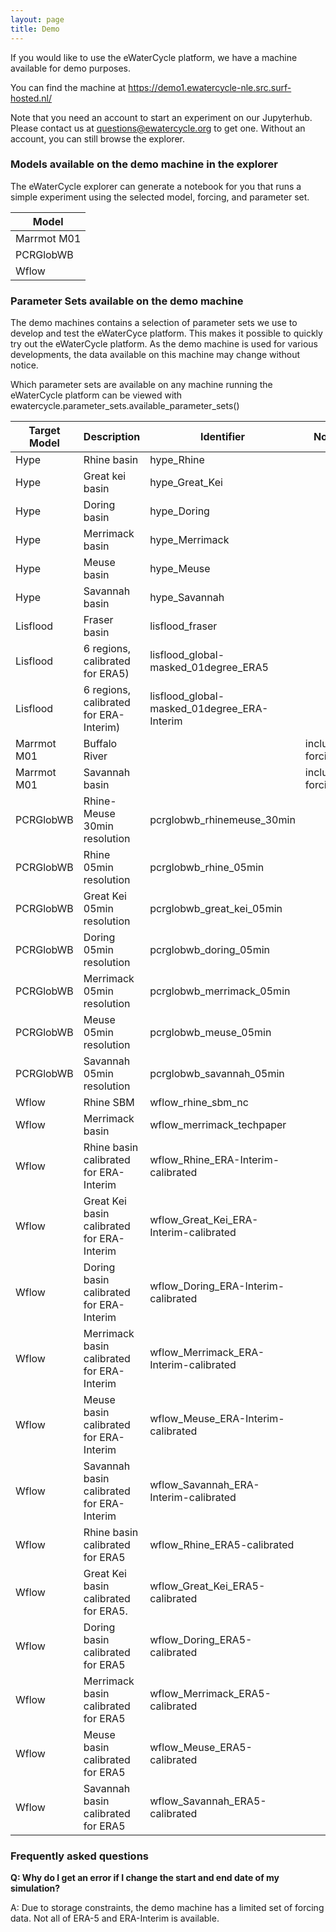 ```yaml
---
layout: page
title: Demo
---
```


If you would like to use the eWaterCycle platform, we have a machine available for demo purposes.

You can find the machine at https://demo1.ewatercycle-nle.src.surf-hosted.nl/

Note that you need an account to start an experiment on our Jupyterhub. Please contact us at questions@ewatercycle.org to get one. Without an account, you can still browse the explorer. 


### Models available on the demo machine in the explorer

The eWaterCycle explorer can generate a notebook for you that runs a simple experiment using the selected model, forcing, and parameter set.

| Model |
| ----- |
| Marrmot M01 |
| PCRGlobWB |
| Wflow |

### Parameter Sets available on the demo machine

The demo machines contains a selection of parameter sets we use to develop and test the eWaterCyce platform. This makes it possible to quickly try out the eWaterCycle platform. As the demo machine is used for various developments, the data available on this machine may change without notice.

Which parameter sets are available on any machine running the eWaterCycle platform can be viewed with ewatercycle.parameter_sets.available_parameter_sets()

| Target Model  | Description                                | Identifier                                  | Note |
| ------------- | ------------------------------------------ | ------------------------------------------- | ---- |
| Hype          | Rhine basin                                | hype_Rhine                                  |
| Hype          | Great kei basin                            | hype_Great_Kei                              |
| Hype          | Doring basin                               | hype_Doring                                 |
| Hype          | Merrimack basin                            | hype_Merrimack                              |
| Hype          | Meuse basin                                | hype_Meuse                                  |
| Hype          | Savannah basin                             | hype_Savannah                               |
| Lisflood      | Fraser basin                               | lisflood_fraser                             |
| Lisflood      | 6 regions, calibrated for ERA5)            | lisflood_global-masked_01degree_ERA5        |
| Lisflood      | 6 regions, calibrated for ERA-Interim)     | lisflood_global-masked_01degree_ERA-Interim |
| Marrmot M01   | Buffalo River                              |                                             | includes forcing |
| Marrmot M01   | Savannah basin                             |                                             | includes forcing |
| PCRGlobWB     | Rhine-Meuse 30min resolution               | pcrglobwb_rhinemeuse_30min                  |
| PCRGlobWB     | Rhine 05min resolution                     | pcrglobwb_rhine_05min                       |
| PCRGlobWB     | Great Kei 05min resolution                 | pcrglobwb_great_kei_05min                   |
| PCRGlobWB     | Doring 05min resolution                    | pcrglobwb_doring_05min                      |
| PCRGlobWB     | Merrimack 05min resolution                 | pcrglobwb_merrimack_05min                   |
| PCRGlobWB     | Meuse 05min resolution                     | pcrglobwb_meuse_05min                       |
| PCRGlobWB     | Savannah 05min resolution                  | pcrglobwb_savannah_05min                    |
| Wflow         | Rhine SBM                                  | wflow_rhine_sbm_nc                          |
| Wflow         | Merrimack basin                            | wflow_merrimack_techpaper                   |
| Wflow         | Rhine basin calibrated for ERA-Interim     | wflow_Rhine_ERA-Interim-calibrated          |
| Wflow         | Great Kei basin calibrated for ERA-Interim | wflow_Great_Kei_ERA-Interim-calibrated      |
| Wflow         | Doring basin calibrated for ERA-Interim    | wflow_Doring_ERA-Interim-calibrated         |
| Wflow         | Merrimack basin calibrated for ERA-Interim | wflow_Merrimack_ERA-Interim-calibrated      |
| Wflow         | Meuse basin calibrated for ERA-Interim     | wflow_Meuse_ERA-Interim-calibrated          |
| Wflow         | Savannah basin calibrated for ERA-Interim  | wflow_Savannah_ERA-Interim-calibrated       |
| Wflow         | Rhine basin calibrated for ERA5            | wflow_Rhine_ERA5-calibrated                 |
| Wflow         | Great Kei basin calibrated for ERA5.       | wflow_Great_Kei_ERA5-calibrated             |
| Wflow         | Doring basin calibrated for ERA5           | wflow_Doring_ERA5-calibrated                |
| Wflow         | Merrimack basin calibrated for ERA5        | wflow_Merrimack_ERA5-calibrated             |
| Wflow         | Meuse basin calibrated for ERA5            | wflow_Meuse_ERA5-calibrated                 |
| Wflow         | Savannah basin calibrated for ERA5         | wflow_Savannah_ERA5-calibrated              |







### Frequently asked questions

**Q: Why do I get an error if I change the start and end date of my simulation?**

A: Due to storage constraints, the demo machine has a limited set of forcing data. Not all of ERA-5 and ERA-Interim is available.

